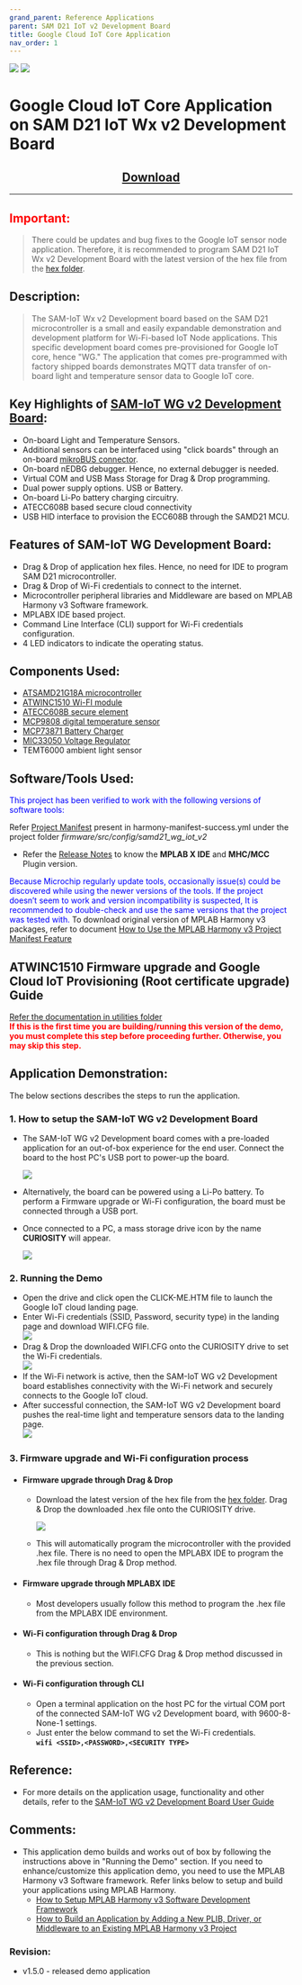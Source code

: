 ```yaml
---
grand_parent: Reference Applications
parent: SAM D21 IoT v2 Development Board
title: Google Cloud IoT Core Application
nav_order: 1
---
```

<img src = "images/microchip_logo.png">
<img src = "images/microchip_mplab_harmony_logo_small.png">

# Google Cloud IoT Core Application on SAM D21 IoT Wx v2 Development Board
<h2 align="center"> <a href="https://github.com/Microchip-MPLAB-Harmony/reference_apps/releases/latest/download/samiot2_google_cloud_core.zip" > Download </a> </h2>

-----

## <span style="color:red"> <b>Important:</b>
> There could be updates and bug fixes to the Google IoT sensor node application. Therefore, it is recommended to program SAM D21 IoT Wx v2 Development Board with the latest version of the hex file from the [hex folder](./hex).  

## Description:

> The SAM-IoT Wx v2 Development board based on the SAM D21 microcontroller is a small and easily expandable demonstration and development platform for Wi-Fi-based IoT Node applications. This specific development board comes pre-provisioned for Google IoT core, hence "WG." The application that comes pre-programmed with factory shipped boards demonstrates MQTT data transfer of on-board light and temperature sensor data to Google IoT core.

## Key Highlights of [SAM-IoT WG v2 Development Board](https://www.microchip.com/DevelopmentTools/ProductDetails/):

* On-board Light and Temperature Sensors.
* Additional sensors can be interfaced using "click boards" through an on-board [mikroBUS connector](https://www.mikroe.com/click).
* On-board nEDBG debugger. Hence, no external debugger is needed.
* Virtual COM and USB Mass Storage for Drag & Drop programming.
* Dual power supply options. USB or Battery.
* On-board Li-Po battery charging circuitry.
* ATECC608B based secure cloud connectivity
* USB HID interface to provision the ECC608B through the SAMD21 MCU.

## Features of SAM-IoT WG Development Board:

* Drag & Drop of application hex files. Hence, no need for IDE to program SAM D21 microcontroller.
* Drag & Drop of Wi-Fi credentials to connect to the internet.
* Microcontroller peripheral libraries and Middleware are based on MPLAB Harmony v3 Software framework.
* MPLABX IDE based project.
* Command Line Interface (CLI) support for Wi-Fi credentials configuration.
* 4 LED indicators to indicate the operating status.

## Components Used:
- [ATSAMD21G18A microcontroller](https://www.microchip.com/wwwproducts/en/ATsamd21g18)
- [ATWINC1510 Wi-FI module](https://www.microchip.com/wwwproducts/en/ATwinc1500)
- [ATECC608B secure element](https://www.microchip.com/wwwproducts/en/ATECC608B)
- [MCP9808 digital temperature sensor](https://www.microchip.com/wwwproducts/en/en556182)
- [MCP73871 Battery Charger](https://www.microchip.com/wwwproducts/en/en536670)
- [MIC33050 Voltage Regulator](https://www.microchip.com/wwwproducts/en/MIC33050)
- TEMT6000 ambient light sensor

## Software/Tools Used:
<span style="color:blue"> This project has been verified to work with the following versions of software tools:</span>  

Refer [Project Manifest](./firmware/src/config/samd21_wg_iot_v2/harmony-manifest-success.yml) present in harmony-manifest-success.yml under the project folder *firmware/src/config/samd21_wg_iot_v2*  
- Refer the [Release Notes](../../../release_notes.md#development-tools) to know the **MPLAB X IDE** and **MHC/MCC** Plugin version.  

<span style="color:blue"> Because Microchip regularly update tools, occasionally issue(s) could be discovered while using the newer versions of the tools. If the project doesn’t seem to work and version incompatibility is suspected, It is recommended to double-check and use the same versions that the project was tested with. </span> To download original version of MPLAB Harmony v3 packages, refer to document [How to Use the MPLAB Harmony v3 Project Manifest Feature](https://ww1.microchip.com/downloads/en/DeviceDoc/How-to-Use-the-MPLAB-Harmony-v3-Project-Manifest-Feature-DS90003305.pdf)

## <a id="WINC_Firmware_upgrade_and_Google_Cloud_IoT_Provisioning_Guide"> </a>
## ATWINC1510 Firmware upgrade and Google Cloud IoT Provisioning (Root certificate upgrade) Guide
<span style="color:blue"> [Refer the documentation in utilities  folder](./utilities/readme.md) </span>  
<span style="color:red"> **If this is the first time you are building/running this version of the demo, you must complete this step before proceeding further. Otherwise, you may skip this step.** </span>

## Application Demonstration:

The below sections describes the steps to run the application.

### 1. How to setup the SAM-IoT WG v2 Development Board
- The SAM-IoT WG v2 Development board comes with a pre-loaded application for an out-of-box experience for the end user. Connect the board to the host PC's USB port to power-up the board.  

  <img src = "images/hardware_setup.png">  

- Alternatively, the board can be powered using a Li-Po battery. To perform a Firmware upgrade or Wi-Fi configuration, the board must be connected through a USB port.  
- Once connected to a PC, a mass storage drive icon by the name **CURIOSITY** will appear.  

  <img src = "images/curiosity.png">  

### 2. Running the Demo
- Open the drive and click open the CLICK-ME.HTM file to launch the Google IoT cloud landing page.
- Enter Wi-Fi credentials (SSID, Password, security type) in the landing page and download WIFI.CFG file.  
  <img src = "images/wifi_setup.png">
- Drag & Drop the downloaded WIFI.CFG onto the CURIOSITY drive to set the Wi-Fi credentials.  
  <img src = "images/wifi_setup1.png">
- If the Wi-Fi network is active, then the SAM-IoT WG v2 Development board establishes connectivity with the Wi-Fi network and securely connects to the Google IoT cloud.
- After successful connection, the SAM-IoT WG v2 Development board pushes the real-time light and temperature sensors data to the landing page.  
  <img src = "images/output.png">

### 3. Firmware upgrade and Wi-Fi configuration process
  - #### Firmware upgrade through Drag & Drop
    - Download the latest version of the hex file from the [hex folder](./hex). Drag & Drop the downloaded .hex file onto the CURIOSITY drive.  

      <img src = "images/firmware_upg.png">  

    - This will automatically program the microcontroller with the provided .hex file. There is no need to open the MPLABX IDE to program the .hex file through Drag & Drop method.
  - #### Firmware upgrade through MPLABX IDE
    - Most developers usually follow this method to program the .hex file from the MPLABX IDE environment.
  - #### Wi-Fi configuration through Drag & Drop
    - This is nothing but the WIFI.CFG Drag & Drop method discussed in the previous section.	 
  - #### Wi-Fi configuration through CLI
    - Open a terminal application on the host PC for the virtual COM port of the connected SAM-IoT WG v2 Development board, with 9600-8-None-1 settings.
    - Just enter the below command to set the Wi-Fi credentials.<br>
		   **`wifi <SSID>,<PASSWORD>,<SECURITY TYPE>`**

## Reference:
- For more details on the application usage, functionality and other details, refer to the [SAM-IoT WG v2 Development Board User Guide](https://github.com/Microchip-MPLAB-Harmony/reference_apps/releases/latest/download/SAM_IoT_WG_v2_Development_Board_User_Guide.pdf)

## Comments:
- This application demo builds and works out of box by following the instructions above in "Running the Demo" section. If you need to enhance/customize this application demo, you need to use the MPLAB Harmony v3 Software framework. Refer links below to setup and build your applications using MPLAB Harmony.
	- [How to Setup MPLAB Harmony v3 Software Development Framework](https://www.microchip.com/mymicrochip/filehandler.aspx?ddocname=en1000821)
	- [How to Build an Application by Adding a New PLIB, Driver, or Middleware to an Existing MPLAB Harmony v3 Project](http://ww1.microchip.com/downloads/en/DeviceDoc/How_to_Build_Application_Adding_PLIB_%20Driver_or_Middleware%20_to_MPLAB_Harmony_v3Project_DS90003253A.pdf)  

### Revision:
- v1.5.0 - released demo application
